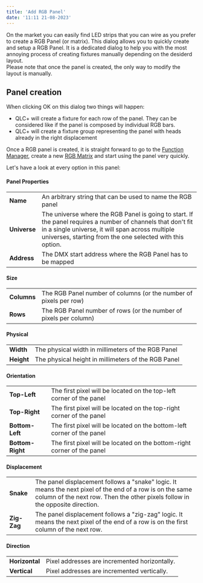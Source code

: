 ```yaml
---
title: 'Add RGB Panel'
date: '11:11 21-08-2023'
---
```


On the market you can easily find LED strips that you can wire as you prefer to create a RGB Panel (or matrix). This dialog allows you to quickly create and setup a RGB Panel. It is a dedicated dialog to help you with the most annoying process of creating fixtures manually depending on the desiderd layout.  
Please note that once the panel is created, the only way to modify the layout is manually.

Panel creation
--------------

When clicking OK on this dialog two things will happen:  

* QLC+ will create a fixture for each row of the panel. They can be considered like if the panel is composed by individual RGB bars.
* QLC+ will create a fixture group representing the panel with heads already in the right displacement

Once a RGB panel is created, it is straight forward to go to the [Function Manager](functionmanager.html), create a new [RGB Matrix](concept.html#RGBMatrix) and start using the panel very quickly.  
  
Let's have a look at every option in this panel:

#### Panel Properties
|     |     |
| --- | --- |
| **Name** | An arbitrary string that can be used to name the RGB panel |
| **Universe** | The universe where the RGB Panel is going to start. If the panel requires a number of channels that don't fit in a single universe, it will span across multiple universes, starting from the one selected with this option. |
| **Address** | The DMX start address where the RGB Panel has to be mapped |

#### **Size**
|     |     |
| --- | --- |
| **Columns** | The RGB Panel number of columns (or the number of pixels per row) |
| **Rows** | The RGB Panel number of rows (or the number of pixels per column) |

#### **Physical**
|     |     |
| --- | --- |
| **Width** | The physical width in millimeters of the RGB Panel |
| **Height** | The physical height in millimeters of the RGB Panel |

#### **Orientation**
|     |     |
| --- | --- |
| **Top-Left** | The first pixel will be located on the top-left corner of the panel |
| **Top-Right** | The first pixel will be located on the top-right corner of the panel |
| **Bottom-Left** | The first pixel will be located on the bottom-left corner of the panel |
| **Bottom-Right** | The first pixel will be located on the bottom-right corner of the panel |

#### **Displacement**
|     |     |
| --- | --- |
| **Snake** | The panel displacement follows a "snake" logic. It means the next pixel of the end of a row is on the same column of the next row. Then the other pixels follow in the opposite direction. |
| **Zig-Zag** | The panel displacement follows a "zig-zag" logic. It means the next pixel of the end of a row is on the first column of the next row. |

#### **Direction**
|     |     |
| --- | --- |
| **Horizontal** | Pixel addresses are incremented horizontally. |
| **Vertical** | Pixel addresses are incremented vertically. |